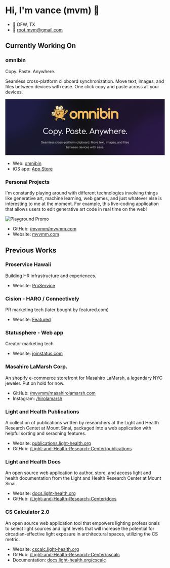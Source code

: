 # Hi, I'm vance (mvm) 👋

- 📍 DFW, TX
- 📧 [root.mvm@gmail.com](mailto:root.mvm@gmail.com)

## Currently Working On

### omnibin

Copy. Paste. Anywhere. 

Seamless cross-platform clipboard synchronization. Move text, images, and files between devices with ease. One click copy and paste across all your devices.

![omnibin promo](img/omnibin-promo.png)

- Web: [omnibin](https://www.omnib.in/)
- iOS app: [App Store](https://apps.apple.com/us/app/omnibin/id6752793228)

### Personal Projects

I'm constantly playing around with different technologies involving things like generative art, machine learning, web games, and just whatever else is interesting to me at the moment. For example, this live-coding application that allows users to edit generative art code in real time on the web!

![Playground Promo](img/playground-promo.gif)

- GitHub: [/mvvmm/mvvmm.com](https://github.com/mvvmm/mvvmm.com)
- Website: [mvvmm.com](https://www.mvvmm.com/)

## Previous Works

### Proservice Hawaii

Building HR infrastructure and experiences.

- Website: [ProService](https://proservice.com/)

### Cision - HARO / Connectively

PR marketing tech (later bought by featured.com)

- Website: [Featured](https://featured.com/)

### Statusphere - Web app

Creator marketing tech

- Website: [joinstatus.com](https://www.joinstatus.com/)

### Masahiro LaMarsh Corp.

An shopify e-commerce storefront for Masahiro LaMarsh, a legendary NYC jeweler. Put on hold for now.

- GitHub: [/mvvmm/masahirolamarsh.com](https://github.com/mvvmm/masahirolamarsh.com)
- Instagram: [/hirolamarsh](https://www.instagram.com/hirolamarsh)

### Light and Health Publications

A collection of publications written by researchers at the Light and Health Research Centet at Mount Sinai, packaged into a web application with helpful sorting and seraching features.

- Website: [publications.light-health.org](https://publications.light-health.org/)
- GitHub: [/Light-and-Health-Research-Center/publications](https://github.com/Light-and-Health-Research-Center/publications)

### Light and Health Docs

An open source web application to author, store, and access light and health documentation from the Light and Health Research Center at Mount Sinai.

- Website: [docs.light-health.org](https://docs.light-health.org/)
- GitHub: [/Light-and-Health-Research-Center/docs](https://github.com/Light-and-Health-Research-Center/docs)

### CS Calculator 2.0

An open source web application tool that empowers lighting professionals to select light sources and light levels that will increase the potential for circadian-effective light exposure in architectural spaces, utilizing the CS metric. 

- Website: [cscalc.light-health.org](https://cscalc.light-health.org)
- GitHub: [/Light-and-Health-Research-Center/cscalc](https://github.com/Light-and-Health-Research-Center/cscalc)
- Documentation: [docs.light-health.org/cscalc](https://docs.light-health.org/cscalc)
